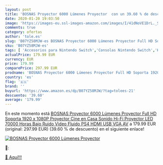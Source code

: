 ```yaml
---
layout: post
title: 'BOSNAS Proyector 6000 Lúmenes Proyector  con un 39.60 % de descuento'
date: 2020-01-20 19:03:50
image: 'https://images-eu.ssl-images-amazon.com/images/I/41dNoVE1DrL._SL400_.jpg'
comments: true
category: ofertas
author: 'tole.es'
slug: 'B07YZ58MJW-es BOSNAS Proyector 6000 Lúmenes Proyector Full HD Soporta...'
sku: 'B07YZ58MJW-es'
tags: [ 'Accesorios para Nintendo Switch','Consolas Nintendo Switch','Hardware y juegos para Nintendo Switch','Juegos para Nintendo Switch','Mandos para Nintendo Switch','Videojuegos','ps4', ]
actualPrice: 179.99 EUR
currency: EUR
price: 179.99
comparePrice: 297.99 EUR
prodname: 'BOSNAS Proyector 6000 Lúmenes Proyector Full HD Soporta 1920 x 1080P Proyector Cine en Casa Sonido Hi-Fi Proyector LED 70000 Horas Bajo Ruido Video Fluido PS4 HDMI USB VGA AV'
country: 'es'
flag: '🇪🇸'
brand: ''
buyurl: 'https://www.amazon.es/dp/B07YZ58MJW/?tag=tolees-21'
descuento: '39.60'
average: '179.99'
---
```


En este momento está [BOSNAS Proyector 6000 Lúmenes Proyector Full HD Soporta 1920 x 1080P Proyector Cine en Casa Sonido Hi-Fi Proyector LED 70000 Horas Bajo Ruido Video Fluido PS4 HDMI USB VGA AV](https://www.amazon.es/dp/B07YZ58MJW/?tag=tolees-21) a 179.99 EUR (original: 297.99 EUR) (39.60 %  de descuento) en el siguiente enlace!

[![BOSNAS Proyector 6000 Lúmenes Proyector ](https://images-eu.ssl-images-amazon.com/images/I/41dNoVE1DrL._SL400_.jpg)](https://www.amazon.es/dp/B07YZ58MJW/?tag=tolees-21)

🔎:


[🛒 Aquí!!!](https://www.amazon.es/dp/B07YZ58MJW/?tag=tolees-21)

